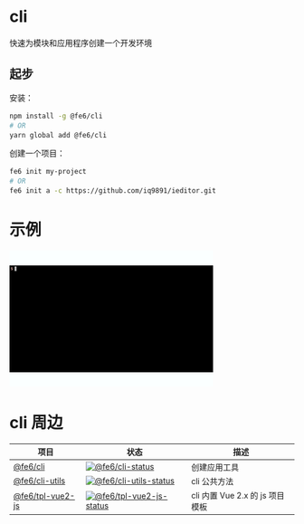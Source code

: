 # cli

快速为模块和应用程序创建一个开发环境

## 起步

安装：

```bash
npm install -g @fe6/cli
# OR
yarn global add @fe6/cli
```

创建一个项目：

```bash
fe6 init my-project
# OR
fe6 init a -c https://github.com/iq9891/ieditor.git
```

# 示例

![示例](./public/demo.gif)

# cli 周边

| 项目 | 状态 | 描述 |
|---------|--------|-------------|
| [@fe6/cli] | [![@fe6/cli-status]][@fe6/cli-package] | 创建应用工具 |
| [@fe6/cli-utils] | [![@fe6/cli-utils-status]][@fe6/cli-utils-package] | cli 公共方法 |
| [@fe6/tpl-vue2-js] | [![@fe6/tpl-vue2-js-status]][@fe6/tpl-vue2-js-package] | cli 内置 Vue 2.x 的 js 项目模板 |

[@fe6/cli]: https://github.com/fe6/cli/tree/master/packages/cli
[@fe6/cli-utils]: https://github.com/fe6/cli/tree/master/packages/cli-utils
[@fe6/tpl-vue2-js]: https://github.com/fe6/cli/tree/master/packages/tpl-vue2-js

[@fe6/cli-status]: https://img.shields.io/npm/v/@fe6/cli.svg
[@fe6/cli-utils-status]: https://img.shields.io/npm/v/@fe6/cli-utils.svg
[@fe6/tpl-vue2-js-status]: https://img.shields.io/npm/v/@fe6/tpl-vue2-js.svg

[@fe6/cli-package]: https://www.npmjs.com/package/@fe6/cli
[@fe6/cli-utils-package]: https://www.npmjs.com/package/@fe6/cli-utils
[@fe6/tpl-vue2-js-package]: https://www.npmjs.com/package/@fe6/tpl-vue2-js
